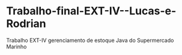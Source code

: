 # Trabalho-final-EXT-IV--Lucas-e-Rodrian
Trabalho  EXT-IV gerenciamento de estoque Java do Supermercado Marinho
